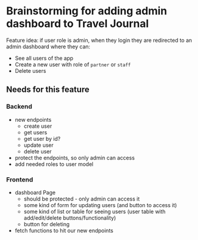 # Brainstorming for adding admin dashboard to Travel Journal

Feature idea: if user role is admin, when they login they are redirected to an admin dashboard where they can:

- See all users of the app
- Create a new user with role of `partner` or `staff`
- Delete users

## Needs for this feature

### Backend

- new endpoints
  - create user
  - get users
  - get user by id?
  - update user
  - delete user
- protect the endpoints, so only admin can access
- add needed roles to user model

### Frontend

- dashboard Page
  - should be protected - only admin can access it
  - some kind of form for updating users (and button to access it)
  - some kind of list or table for seeing users (user table with add/edit/delete buttons/functionality)
  - button for deleting
- fetch functions to hit our new endpoints
